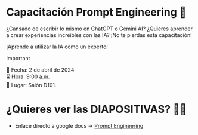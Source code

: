# Capacitación Prompt Engineering 🧠
¿Cansado de escribir lo mismo en ChatGPT o Gemini AI? 
¿Quieres aprender a crear experiencias increíbles con las IA? ¡No te pierdas esta capacitación!

¡Aprende a utilizar la IA como un experto! 

> [!IMPORTANT]
> 📆 Fecha: 2 de abril de 2024 <br>
> ⌛️ Hora: 9:00 a.m. <br>
> 📌 Lugar: Salón D101.

# ¿Quieres ver las DIAPOSITIVAS? 👩‍💻
* Enlace directo a google docs -> [Prompt Engineering](https://docs.google.com/presentation/d/1Vm0kDg0Rf_KDhy24T_QzxUxsioPrGaCz/edit#slide=id.p4)






